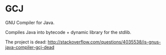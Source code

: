 # GCJ

GNU Compiler for Java.

Compiles Java into bytecode + dynamic library for the stdlib.

The project is dead: <http://stackoverflow.com/questions/4035538/is-gnus-java-compiler-gcj-dead>
